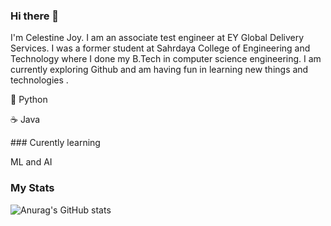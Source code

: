 ### Hi there 👋



I'm Celestine Joy. I am an associate test engineer at EY Global Delivery Services. I was a former student at Sahrdaya College of Engineering and Technology where I done my B.Tech in computer science engineering. I am currently exploring Github and am having fun in learning new things and technologies .

<p> 🐍 Python </p>
<p> ☕ Java </p>
### Curently learning
 
 <p> ML and AI</p>

 
 ### My Stats
 
 ![Anurag's GitHub stats](https://github-readme-stats.vercel.app/api?username=Celestine-Joy)



